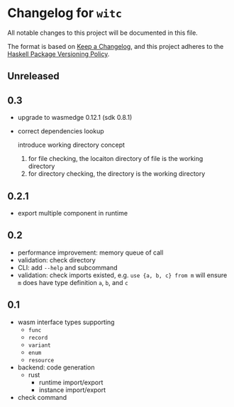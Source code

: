 # Changelog for `witc`

All notable changes to this project will be documented in this file.

The format is based on [Keep a Changelog](https://keepachangelog.com/en/1.0.0/),
and this project adheres to the
[Haskell Package Versioning Policy](https://pvp.haskell.org/).

## Unreleased

## 0.3

- upgrade to wasmedge 0.12.1 (sdk 0.8.1)
- correct dependencies lookup

  introduce working directory concept

  1. for file checking, the locaiton directory of file is the working directory
  2. for directory checking, the directory is the working directory

## 0.2.1

- export multiple component in runtime

## 0.2

- performance improvement: memory queue of call
- validation: check directory
- CLI: add `--help` and subcommand
- validation: check imports existed, e.g. `use {a, b, c} from m` will ensure `m` does have type definition `a`, `b`, and `c`

## 0.1

- wasm interface types supporting
  - `func`
  - `record`
  - `variant`
  - `enum`
  - `resource`
- backend: code generation
  - rust
    - runtime import/export
    - instance import/export
- check command
